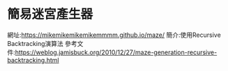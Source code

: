 # 簡易迷宮產生器

網址:https://mikemikemikemikemmmm.github.io/maze/
簡介:使用Recursive  Backtracking演算法
參考文件:https://weblog.jamisbuck.org/2010/12/27/maze-generation-recursive-backtracking.html
